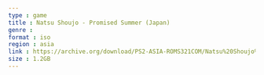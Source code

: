 ```yaml
---
type : game
title : Natsu Shoujo - Promised Summer (Japan)
genre : 
format : iso
region : asia
link : https://archive.org/download/PS2-ASIA-ROMS321COM/Natsu%20Shoujo%20-%20Promised%20Summer%20%28Japan%29.7z
size : 1.2GB
---
```

